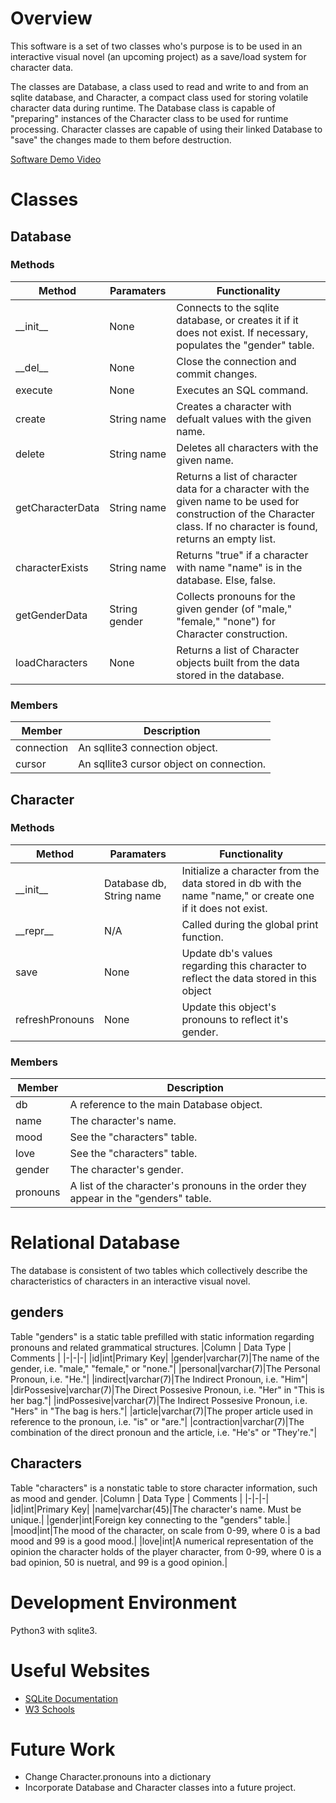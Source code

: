 # Overview

This software is a set of two classes who's purpose is to be used in an interactive visual novel (an upcoming project) as a save/load system for character data. 

The classes are Database, a class used to read and write to and from an sqlite database, and Character, a compact class used for storing volatile character data during runtime. The Database class is capable of "preparing" instances of the Character class to be used for runtime processing. Character classes are capable of using their linked Database to "save" the changes made to them before destruction.

[Software Demo Video](http://youtube.link.goes.here)

# Classes

## Database

### Methods

|Method|Paramaters|Functionality|
|-|-|-|
|\_\_init\_\_|None|Connects to the sqlite database, or creates it if it does not exist. If necessary, populates the "gender" table.|
|\_\_del\_\_|None|Close the connection and commit changes.|
|execute|None|Executes an SQL command.|
|create|String name|Creates a character with defualt values with the given name.|
|delete|String name|Deletes all characters with the given name.|
|getCharacterData|String name|Returns a list of character data for a character with the given name to be used for construction of the Character class. If no character is found, returns an empty list.|
|characterExists|String name|Returns "true" if a character with name "name" is in the database. Else, false.|
|getGenderData|String gender|Collects pronouns for the given gender (of "male," "female," "none") for Character construction.|
|loadCharacters|None|Returns a list of Character objects built from the data stored in the database.|

### Members

|Member|Description|
|-|-|
|connection|An sqllite3 connection object.|
|cursor|An sqllite3 cursor object on connection.|

## Character

### Methods

|Method|Paramaters|Functionality|
|-|-|-|
|\_\_init\_\_|Database db, String name| Initialize a character from the data stored in db with the name "name," or create one if it does not exist.|
|\_\_repr\_\_|N/A|Called during the global print function.|
|save|None|Update db's values regarding this character to reflect the data stored in this object|
|refreshPronouns|None|Update this object's pronouns to reflect it's gender.|

### Members

|Member|Description|
|-|-|
|db|A reference to the main Database object.|
|name|The character's name.|
|mood|See the "characters" table.| 
|love|See the "characters" table.| 
|gender|The character's gender.| 
|pronouns|A list of the character's pronouns in the order they appear in the "genders" table.|

# Relational Database

The database is consistent of two tables which collectively describe the characteristics of characters in an interactive visual novel. 

## genders
Table "genders" is a static table prefilled with static information regarding pronouns and related grammatical structures.
|Column | Data Type | Comments |
|-|-|-|
|id|int|Primary Key|
|gender|varchar(7)|The name of the gender, i.e. "male," "female," or "none."|
|personal|varchar(7)|The Personal Pronoun, i.e. "He."|
|indirect|varchar(7)|The Indirect Pronoun, i.e. "Him"|
|dirPossesive|varchar(7)|The Direct Possesive Pronoun, i.e. "Her" in "This is her bag."|
|indPossesive|varchar(7)|The Indirect Possesive Pronoun, i.e. "Hers" in "The bag is hers."|
|article|varchar(7)|The proper article used in reference to the pronoun, i.e. "is" or "are."|
|contraction|varchar(7)|The combination of the direct pronoun and the article, i.e. "He's" or "They're."|

## Characters
Table "characters" is a nonstatic table to store character information, such as mood and gender.
|Column | Data Type | Comments |
|-|-|-|
|id|int|Primary Key|
|name|varchar(45)|The character's name. Must be unique.|
|gender|int|Foreign key connecting to the "genders" table.|
|mood|int|The mood of the character, on scale from 0-99, where 0 is a bad mood and 99 is a good mood.|
|love|int|A numerical representation of the opinion the character holds of the player character, from 0-99, where 0 is a bad opinion, 50 is nuetral, and 99 is a good opinion.|

# Development Environment

Python3 with sqlite3.

# Useful Websites

* [SQLite Documentation](http://sqlite.org/docs.html)
* [W3 Schools](http://w3schools.com)

# Future Work

* Change Character.pronouns into a dictionary
* Incorporate Database and Character classes into a future project.
